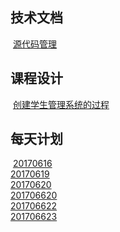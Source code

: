 ## 技术文档
 [源代码管理](./YDM.md) 
## 课程设计
 [创建学生管理系统的过程](./stu.md)
## 每天计划
 [20170616](./20170616.md)  
 [20170619](./20170619.md)  
 [20170620](./20170620.md)  
 [201706620](./20170621.md)  
 [201706622](./20170622.md)  
 [201706623](./20170623.md)  
